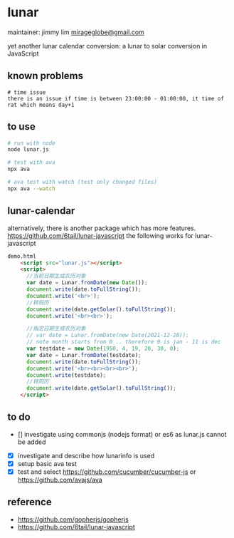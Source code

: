 # lunar

maintainer: jimmy lim <mirageglobe@gmail.com>

yet another lunar calendar conversion: a lunar to solar conversion in JavaScript

## known problems

```text
# time issue
there is an issue if time is between 23:00:00 - 01:00:00, it time of rat which means day+1
```

## to use

```bash
# run with node
node lunar.js

# test with ava
npx ava

# ava test with watch (test only changed files)
npx ava --watch
```

## lunar-calendar

alternatively, there is another package which has more features. <https://github.com/6tail/lunar-javascript>
the following works for lunar-javascript

```html
demo.html
    <script src="lunar.js"></script>
    <script>
      //当前日期生成农历对象
      var date = Lunar.fromDate(new Date());
      document.write(date.toFullString());
      document.write('<br>');
      //转阳历
      document.write(date.getSolar().toFullString());
      document.write('<br><br>');

      //指定日期生成农历对象
      // var date = Lunar.fromDate(new Date(2021-12-28));
      // note month starts from 0 .. therefore 0 is jan - 11 is dec
      var testdate = new Date(1950, 4, 19, 20, 30, 0);
      var date = Lunar.fromDate(testdate);
      document.write(date.toFullString());
      document.write('<br><br><br><br>');
      document.write(testdate);
      //转阳历
      document.write(date.getSolar().toFullString());
    </script>
```

## to do

- [] investigate using commonjs (nodejs format) or es6 as lunar.js cannot be
  added 
- [x] investigate and describe how lunarinfo is used
- [x] setup basic ava test
- [x] test and select <https://github.com/cucumber/cucumber-js> or <https://github.com/avajs/ava>

## reference

- <https://github.com/gopherjs/gopherjs>
- <https://github.com/6tail/lunar-javascript>
